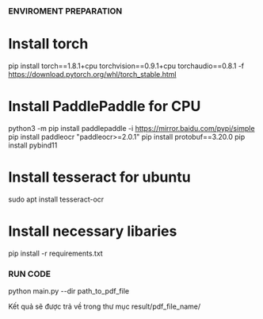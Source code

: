 ### ENVIROMENT PREPARATION

# Install torch
pip install torch==1.8.1+cpu torchvision==0.9.1+cpu torchaudio==0.8.1 -f https://download.pytorch.org/whl/torch_stable.html

# Install PaddlePaddle for CPU
python3 -m pip install paddlepaddle -i https://mirror.baidu.com/pypi/simple
pip install paddleocr "paddleocr>=2.0.1"
pip install protobuf==3.20.0
pip install pybind11

# Install tesseract for ubuntu
sudo apt install tesseract-ocr

# Install necessary libaries
pip install -r requirements.txt

### RUN CODE
python main.py --dir path_to_pdf_file

Kết quả sẽ được trả về trong thư mục result/pdf_file_name/